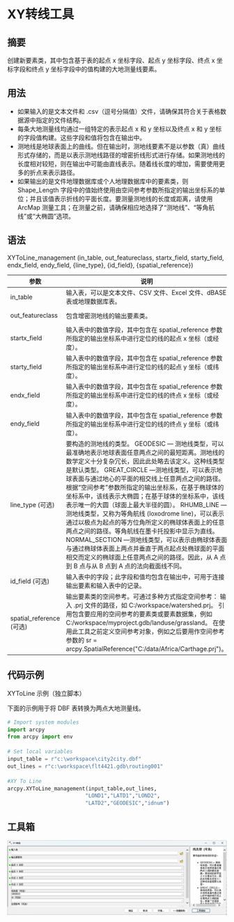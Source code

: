 # XY转线工具

## 摘要

创建新要素类，其中包含基于表的起点 x 坐标字段、起点 y  坐标字段、终点 x 坐标字段和终点 y 坐标字段中的值构建的大地测量线要素。 

## 用法

- 如果输入的是文本文件和 .csv（逗号分隔值）文件，请确保其符合关于表格数据源中指定的文件结构。
- 每条大地测量线均通过一组特定的表示起点 x 和 y 坐标以及终点  x 和 y 坐标的字段值构建。这些字段和值将包含在输出中。
- 测地线是地球表面上的曲线。但在输出时，测地线要素不是以参数（真）曲线形式存储的，而是以表示测地线路径的增密折线形式进行存储。如果测地线的长度相对较短，则在输出中可能由直线表示。随着线长度的增加，需要使用更多的折点来表示路径。
- 如果输出的是文件地理数据库或个人地理数据库中的要素类，则  Shape_Length 字段中的值始终使用由空间参考参数所指定的输出坐标系的单位；并且该值表示折线的平面长度。要测量测地线的长度或距离，请使用 ArcMap  测量工具；在测量之前，请确保相应地选择了“测地线”、“等角航线”或“大椭圆”选项。

## 语法

XYToLine_management  (in_table, out_featureclass, startx_field, starty_field, endx_field, endy_field,  {line_type}, {id_field}, {spatial_reference})

| 参数                     | 说明                                                         | 数据类型          |
| ------------------------ | ------------------------------------------------------------ | ----------------- |
| in_table                 | 输入表，可以是文本文件、CSV 文件、Excel  文件、dBASE 表或地理数据库表。 | Table View        |
| out_featureclass         | 包含增密测地线的输出要素类。                                 | Feature Class     |
| startx_field             | 输入表中的数值字段，其中包含在 spatial_reference 参数所指定的输出坐标系中进行定位的线的起点 x  坐标（或经度）。 | Field             |
| starty_field             | 输入表中的数值字段，其中包含在 spatial_reference 参数所指定的输出坐标系中进行定位的线的起点 y  坐标（或纬度）。 | Field             |
| endx_field               | 输入表中的数值字段，其中包含在 spatial_reference 参数所指定的输出坐标系中进行定位的线的终点 x 坐标（或经度）。 | Field             |
| endy_field               | 输入表中的数值字段，其中包含在 spatial_reference 参数所指定的输出坐标系中进行定位的线的终点 y 坐标（或纬度）。 | Field             |
| line_type (可选)         | 要构造的测地线的类型。  GEODESIC —  测地线类型，可以最准确地表示地球表面任意两点之间的最短距离。测地线的数学定义十分复杂冗长，因此此处略去该定义。这种线类型是默认类型。 GREAT_CIRCLE —测地线类型，可以表示地球表面与通过地心的平面的相交线上任意两点之间的路径。根据“空间参考”参数所指定的输出坐标系，在基于椭球体的坐标系中，该线表示大椭圆；在基于球体的坐标系中，该线表示唯一的大圆（球面上最大半径的圆）。 RHUMB_LINE —测地线类型，又称为等角航线 (loxodrome  line)，可以表示通过以极点为起点的等方位角所定义的椭球体表面上的任意两点之间的路径。等角航线在墨卡托投影中显示为直线。 NORMAL_SECTION —测地线类型，可以表示由椭球体表面与通过椭球体表面上两点并垂直于两点起点处椭球面的平面相交而定义的椭球面上任意两点之间的路径。因此，从  A 点到 B 点与从 B 点到 A 点的法向截面线不同。 | String            |
| id_field (可选)          | 输入表中的字段；此字段和值均包含在输出中，可用于连接输出要素和输入表中的记录。 | Field             |
| spatial_reference (可选) | 输出要素类的空间参考。可通过多种方式指定空间参考：  输入 .prj 文件的路径，如 C:/workspace/watershed.prj。  引用包含要应用的空间参考的要素类或要素数据集，例如 C:/workspace/myproject.gdb/landuse/grassland。  在使用此工具之前定义空间参考对象，例如之后要用作空间参考参数的 sr =  arcpy.SpatialReference("C:/data/Africa/Carthage.prj")。 | Spatial Reference |

## 代码示例

XYToLine 示例（独立脚本）

下面的示例用于将 DBF  表转换为两点大地测量线。

```python
# Import system modules
import arcpy
from arcpy import env

# Set local variables
input_table = r"c:\workspace\city2city.dbf"
out_lines = r"c:\workspace\flt4421.gdb\routing001"

#XY To Line
arcpy.XYToLine_management(input_table,out_lines,
                         "LOND1","LATD1","LOND2",
                         "LATD2","GEODESIC","idnum")
```

## 工具箱

![image-20230730132053779](ArcGIS_XY转线.assets/image-20230730132053779.png)